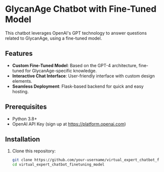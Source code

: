 # GlycanAge Chatbot with Fine-Tuned Model

This chatbot leverages OpenAI's GPT technology to answer questions related to GlycanAge, using a fine-tuned model.

## Features
- **Custom Fine-Tuned Model**: Based on the GPT-4 architecture, fine-tuned for GlycanAge-specific knowledge.
- **Interactive Chat Interface**: User-friendly interface with custom design elements.
- **Seamless Deployment**: Flask-based backend for quick and easy hosting.

## Prerequisites
- Python 3.8+
- OpenAI API Key (sign up at https://platform.openai.com)

## Installation
1. Clone this repository:
   ```bash
   git clone https://github.com/your-username/virtual_expert_chatbot_finetuning_model.git
   cd virtual_expert_chatbot_finetuning_model
